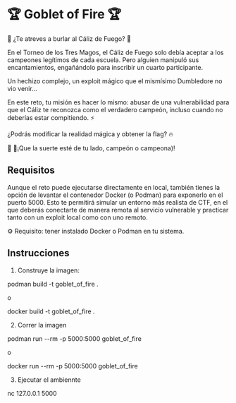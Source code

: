 # 🏆 Goblet of Fire 🏆

🏰 ¿Te atreves a burlar al Cáliz de Fuego? 🏰


En el Torneo de los Tres Magos, el Cáliz de Fuego solo debía aceptar a los campeones legítimos de cada escuela. Pero alguien manipuló sus encantamientos, engañándolo para inscribir un cuarto participante.

Un hechizo complejo, un exploit mágico que el mismísimo Dumbledore no vio venir... 


En este reto, tu misión es hacer lo mismo: abusar de una vulnerabilidad para que el Cáliz te reconozca como el verdadero campeón, incluso cuando no deberías estar compitiendo. ⚡

¿Podrás modificar la realidad mágica y obtener la flag? 🔥


🧙‍ 🧙‍¡Que la suerte esté de tu lado, campeón o campeona)!

## Requisitos

Aunque el reto puede ejecutarse directamente en local, también tienes la opción de levantar el contenedor Docker (o Podman) para exponerlo en el puerto 5000. Esto te permitirá simular un entorno más realista de CTF, en el que deberás conectarte de manera remota al servicio vulnerable y practicar tanto con un exploit local como con uno remoto.

⚙️ Requisito: tener instalado Docker o Podman en tu sistema.


## Instrucciones

1. Construye la imagen:

 podman build -t goblet_of_fire .

 o

 docker build -t goblet_of_fire .

2. Correr la imagen 


podman run --rm -p 5000:5000 goblet_of_fire

o

docker run --rm -p 5000:5000 goblet_of_fire


3. Ejecutar el ambiennte 

nc 127.0.0.1 5000


